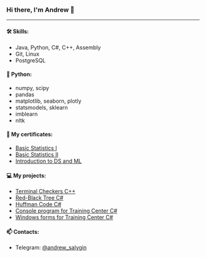 ### Hi there, I'm Andrew 👋
---
#### 🛠 Skills:
- Java, Python, C#, C++, Assembly
- Git, Linux
- PostgreSQL
#### 🐍 Python:
- numpy, scipy
- pandas
- matplotlib, seaborn, plotly
- statsmodels, sklearn
- imblearn
- nltk

#### 📜 My certificates:
- [Basic Statistics I](https://stepik.org/cert/1569856)
- [Basic Statistics II](https://stepik.org/cert/1584809)
- [Introduction to DS and ML](https://stepik.org/cert/1596482)

#### 💻 My projects:
- [Terminal Checkers С++](https://github.com/AndrewSalygin/checkers)
- [Red-Black Tree C#](https://github.com/AndrewSalygin/RBTree_cs)
- [Huffman Code C#](https://github.com/AndrewSalygin/HuffmanCode)
- [Console program for Training Center C#](https://github.com/AndrewSalygin/FitnessCenterConsole3Levels)
- [Windows forms for Training Center C#](https://github.com/AndrewSalygin/forms_for_training_center)

#### 📫 Contacts:
- Telegram: [@andrew_salygin](https://t.me/andrew_salygin)

<!--
**AndrewSalygin/AndrewSalygin** is a ✨ _special_ ✨ repository because its `README.md` (this file) appears on your GitHub profile.

Here are some ideas to get you started:

- 🔭 I’m currently working on ...
 ...
- 👯 I’m looking to collaborate on ...
- 🤔 I’m looking for help with ...
- 💬 Ask me about ...
- 📫 How to reach me: ...
- 😄 Pronouns: ...
- ⚡ Fun fact: ...
-->

